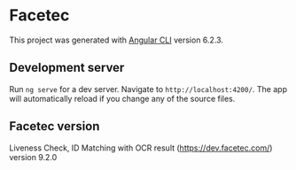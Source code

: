 # Facetec

This project was generated with [Angular CLI](https://github.com/angular/angular-cli) version 6.2.3.

## Development server

Run `ng serve` for a dev server. Navigate to `http://localhost:4200/`. The app will automatically reload if you change any of the source files.

## Facetec version

Liveness Check, ID Matching with OCR result (https://dev.facetec.com/) version 9.2.0

